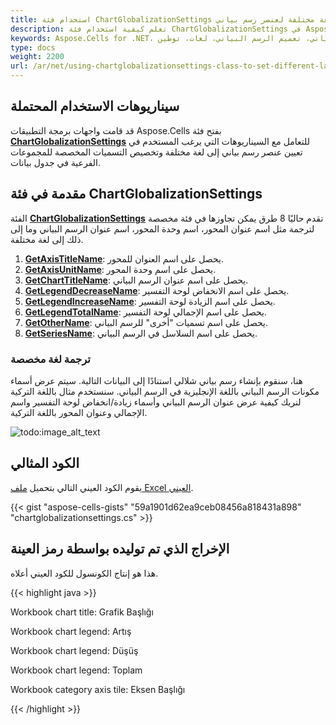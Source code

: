```yaml
---
title: استخدام فئة ChartGlobalizationSettings لتعيين لغة مختلفة لعنصر رسم بياني 
description: تعلم كيفية استخدام فئة ChartGlobalizationSettings في Aspose.Cells for .NET لتعيين لغات مختلفة لعناصر الرسم البياني. سيساعدك دليلنا على فهم كيفية توطين عناصر الرسم البياني والتسميات والأساطير إلى لغات مختلفة، مما يتيح لك تقديم بياناتك بطريقة مناسبة ثقافيًا.
keywords: Aspose.Cells for .NET، رسم بياني، تعميم الرسم البياني، لغات، توطين، ChartGlobalizationSettings، عناصر، تسميات، أساطير.
type: docs
weight: 2200
url: /ar/net/using-chartglobalizationsettings-class-to-set-different-language-for-chart-component/
---
```


## **سيناريوهات الاستخدام المحتملة**

قد قامت واجهات برمجة التطبيقات Aspose.Cells بفتح فئة [**ChartGlobalizationSettings**](https://reference.aspose.com/cells/net/aspose.cells.charts/chartglobalizationsettings/) للتعامل مع السيناريوهات التي يرغب المستخدم في تعيين عنصر رسم بياني إلى لغة مختلفة وتخصيص التسميات المخصصة للمجموعات الفرعية في جدول بيانات. 

## **مقدمة في فئة ChartGlobalizationSettings**

الفئة [**ChartGlobalizationSettings**](https://reference.aspose.com/cells/net/aspose.cells.charts/chartglobalizationsettings/) تقدم حاليًا 8 طرق يمكن تجاوزها في فئة مخصصة لترجمة مثل اسم عنوان المحور، اسم وحدة المحور، اسم عنوان الرسم البياني وما إلى ذلك إلى لغة مختلفة.
1. [**GetAxisTitleName**](https://reference.aspose.com/cells/net/aspose.cells.charts/chartglobalizationsettings/getaxistitlename/): يحصل على اسم العنوان للمحور.
1. [**GetAxisUnitName**](https://reference.aspose.com/cells/net/aspose.cells.charts/chartglobalizationsettings/getaxisunitname/): يحصل على اسم وحدة المحور.
1. [**GetChartTitleName**](https://reference.aspose.com/cells/net/aspose.cells.charts/chartglobalizationsettings/getcharttitlename/): يحصل على اسم عنوان الرسم البياني.
1. [**GetLegendDecreaseName**](https://reference.aspose.com/cells/net/aspose.cells.charts/chartglobalizationsettings/getlegenddecreasename/): يحصل على اسم الانخفاض لوحة التفسير.
1. [**GetLegendIncreaseName**](https://reference.aspose.com/cells/net/aspose.cells.charts/chartglobalizationsettings/getlegendincreasename/): يحصل على اسم الزيادة لوحة التفسير.
1. [**GetLegendTotalName**](https://reference.aspose.com/cells/net/aspose.cells.charts/chartglobalizationsettings/getlegendtotalname/): يحصل على اسم الإجمالي لوحة التفسير.
1. [**GetOtherName**](https://reference.aspose.com/cells/net/aspose.cells.charts/chartglobalizationsettings/getothername/): يحصل على اسم تسميات "أخرى" للرسم البياني.
1. [**GetSeriesName**](https://reference.aspose.com/cells/net/aspose.cells.charts/chartglobalizationsettings/getseriesname/): يحصل على اسم السلاسل في الرسم البياني.

### **ترجمة لغة مخصصة**
هنا، سنقوم بإنشاء رسم بياني شلالي استنادًا إلى البيانات التالية. سيتم عرض أسماء مكونات الرسم البياني باللغة الإنجليزية في الرسم البياني. سنستخدم مثال باللغة التركية لنريك كيفية عرض عنوان الرسم البياني وأسماء زيادة/انخفاض لوحة التفسير واسم الإجمالي وعنوان المحور باللغة التركية.

![todo:image_alt_text](sample.png)

## **الكود المثالي**
يقوم الكود العيني التالي بتحميل [ملف Excel العيني](waterfall.xlsx).

{{< gist "aspose-cells-gists" "59a1901d62ea9ceb08456a818431a898" "chartglobalizationsettings.cs" >}}

## الإخراج الذي تم توليده بواسطة رمز العينة

هذا هو إنتاج الكونسول للكود العيني أعلاه.

{{< highlight java >}}

Workbook chart title: Grafik Başlığı

Workbook chart legend: Artış

Workbook chart legend: Düşüş

Workbook chart legend: Toplam

Workbook category axis tile: Eksen Başlığı

{{< /highlight >}}

